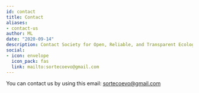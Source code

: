 ```yaml
---
id: contact
title: Contact
aliases:
- contact-us
author: ML
date: "2020-09-14"
description: Contact Society for Open, Reliable, and Transparent Ecology and Evolutionary biology (SORTEE)
social:
- icon: envelope
  icon_pack: fas
  link: mailto:sortecoevo@gmail.com 
---
```


You can contact us by using this email: sortecoevo@gmail.com 
